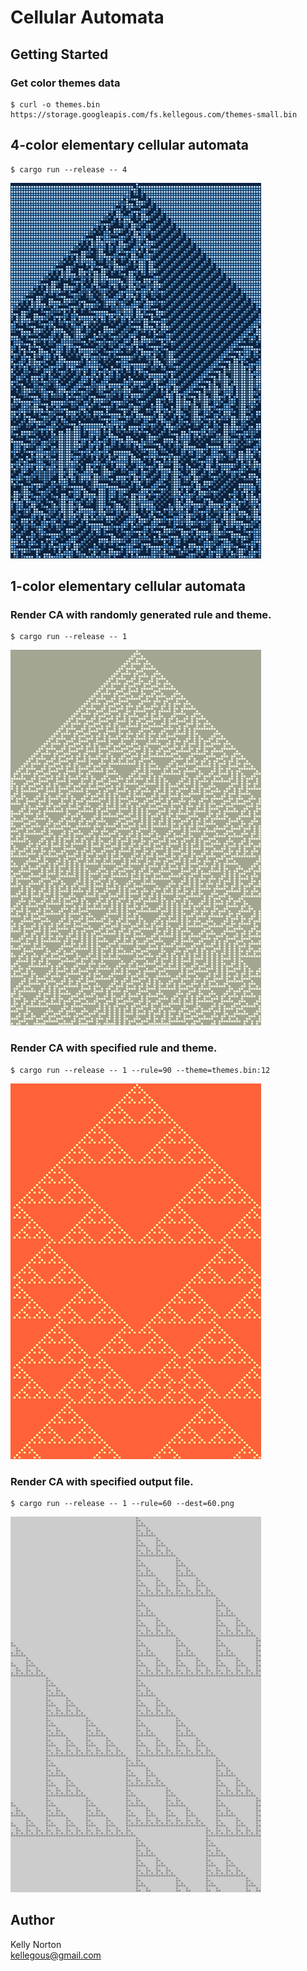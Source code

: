 # Cellular Automata

## Getting Started

### Get color themes data

```
$ curl -o themes.bin https://storage.googleapis.com/fs.kellegous.com/themes-small.bin
```

## 4-color elementary cellular automata
```
$ cargo run --release -- 4
```
![4 Color CA (rule 17336519114488926371, theme 99545)](images/ca4-17336519114488926371-99545.png)

## 1-color elementary cellular automata

### Render CA with randomly generated rule and theme.
```
$ cargo run --release -- 1
```

![1 Color CA (rule 30, theme 75091)](images/ca1-30-75091.png)

### Render CA with specified rule and theme.
```
$ cargo run --release -- 1 --rule=90 --theme=themes.bin:12
```

![1 Color CA (rule 90, theme 12)](images/ca1-90-12.png)

### Render CA with specified output file.
```
$ cargo run --release -- 1 --rule=60 --dest=60.png
```

![1 Color CA (rule 60, theme 90072)](images/ca1-60-90072.png)

## Author
Kelly Norton<br>
kellegous@gmail.com
